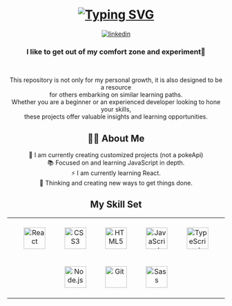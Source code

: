 <h1 align="center">
<a href="https://git.io/typing-svg"><img src="https://readme-typing-svg.herokuapp.com?font=Poppins&weight=600&size=46&duration=3000&pause=1000&color=BBFBF7&center=true&vCenter=true&random=false&width=641&height=77&lines=Ey+!+👀;I+'m+in+the+Front+to+the+End." alt="Typing SVG" /></a>
</h1>


<div align="center">
    
[![linkedin](https://img.shields.io/badge/linkedin-0A66C2?style=for-the-badge&logo=linkedin&logoColor=white)](https://www.linkedin.com/in/ezequielcordova/)
</div>

<h3 align="center">I like to get out of my comfort zone and experiment🎇 </h3>

<br>

  <p align='center'>
    This repository is not only for my personal growth, it is also designed to be a resource <br>  for others embarking on similar learning paths. <br> 
    Whether you are a beginner or an experienced developer looking to hone your skills, <br> these projects offer valuable insights and learning opportunities.
  </p>






    
<h2 align="center">👩‍💻  About Me</h2>
<p align="center"> 🔭 I am currently creating customized projects (not a pokeApi) <br> 📚 Focused on and learning JavaScript in depth. <br> ⚡ I am currently learning React. <br> 🥼 Thinking and creating new ways to get things done. </p>

<h2 align="center" >My Skill Set</h2> 
<table align="center" ><tr><td>
<div align="center">  
<a href="https://reactjs.org/" target="_blank"><img style="margin: 20px" src="https://profilinator.rishav.dev/skills-assets/react-original-wordmark.svg" alt="React" height="50" /></a>  
<a href="https://www.w3schools.com/css/" target="_blank"><img style="margin: 20px" src="https://profilinator.rishav.dev/skills-assets/css3-original-wordmark.svg" alt="CSS3" height="50" /></a>  
<a href="https://en.wikipedia.org/wiki/HTML5" target="_blank"><img style="margin: 20px" src="https://profilinator.rishav.dev/skills-assets/html5-original-wordmark.svg" alt="HTML5" height="50" /></a>  
<a href="https://www.javascript.com/" target="_blank"><img style="margin: 20px" src="https://profilinator.rishav.dev/skills-assets/javascript-original.svg" alt="JavaScript" height="50" /></a>  
<a href="https://www.typescriptlang.org/" target="_blank"><img style="margin: 20px" src="https://profilinator.rishav.dev/skills-assets/typescript-original.svg" alt="TypeScript" height="50" /></a>  
<a href="https://nodejs.org/" target="_blank"><img style="margin: 20px" src="https://profilinator.rishav.dev/skills-assets/nodejs-original-wordmark.svg" alt="Node.js" height="50" /></a>  
<a href="https://github.com/" target="_blank"><img style="margin: 20px" src="https://profilinator.rishav.dev/skills-assets/git-scm-icon.svg" alt="Git" height="50" /></a>  
<a href="https://sass-lang.com/" target="_blank"><img style="margin: 20px" src="https://profilinator.rishav.dev/skills-assets/sass-original.svg" alt="Sass" height="50" /></a>  
</div>
</table>


<br>





